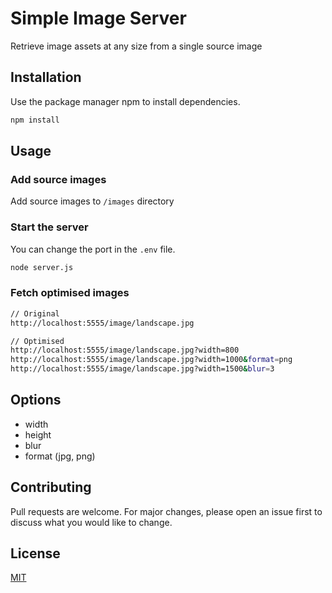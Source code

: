 # Simple Image Server

Retrieve image assets at any size from a single source image

## Installation

Use the package manager npm to install dependencies.

```bash
npm install
```

## Usage

### Add source images

Add source images to `/images` directory

### Start the server

You can change the port in the `.env` file.

```bash
node server.js
```

### Fetch optimised images

```bash
// Original
http://localhost:5555/image/landscape.jpg

// Optimised
http://localhost:5555/image/landscape.jpg?width=800
http://localhost:5555/image/landscape.jpg?width=1000&format=png
http://localhost:5555/image/landscape.jpg?width=1500&blur=3
```
## Options
- width
- height
- blur
- format (jpg, png)

## Contributing

Pull requests are welcome. For major changes, please open an issue first to discuss what you would like to change.

## License

[MIT](https://choosealicense.com/licenses/mit/)
